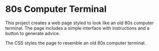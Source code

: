 # 80s Computer Terminal

This project creates a web page styled to look like an old 80s computer terminal. The page includes a simple interface with instructions and a button to generate advice.

The CSS styles the page to resemble an old 80s computer terminal.
